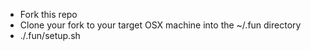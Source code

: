 * Fork this repo
* Clone your fork to your target OSX machine into the ~/.fun directory
* ./.fun/setup.sh
